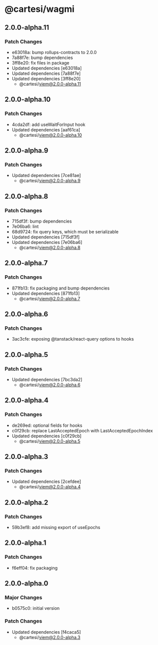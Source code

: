 # @cartesi/wagmi

## 2.0.0-alpha.11

### Patch Changes

- e63018a: bump rollups-contracts to 2.0.0
- 7a88f7e: bump dependencies
- 3ff8e20: fix files in package
- Updated dependencies [e63018a]
- Updated dependencies [7a88f7e]
- Updated dependencies [3ff8e20]
    - @cartesi/viem@2.0.0-alpha.11

## 2.0.0-alpha.10

### Patch Changes

- 4cda2df: add useWaitForInput hook
- Updated dependencies [aaf61ca]
    - @cartesi/viem@2.0.0-alpha.10

## 2.0.0-alpha.9

### Patch Changes

- Updated dependencies [7ce81ae]
    - @cartesi/viem@2.0.0-alpha.9

## 2.0.0-alpha.8

### Patch Changes

- 715df3f: bump dependencies
- 7e06ba6: lint
- 68d9724: fix query keys, which must be serializable
- Updated dependencies [715df3f]
- Updated dependencies [7e06ba6]
    - @cartesi/viem@2.0.0-alpha.8

## 2.0.0-alpha.7

### Patch Changes

- 871fb13: fix packaging and bump dependencies
- Updated dependencies [871fb13]
    - @cartesi/viem@2.0.0-alpha.7

## 2.0.0-alpha.6

### Patch Changes

- 3ac3cfe: exposing @tanstack/react-query options to hooks

## 2.0.0-alpha.5

### Patch Changes

- Updated dependencies [7bc3da2]
    - @cartesi/viem@2.0.0-alpha.6

## 2.0.0-alpha.4

### Patch Changes

- de269ed: optional fields for hooks
- c0f29cb: replace LastAcceptedEpoch with LastAcceptedEpochIndex
- Updated dependencies [c0f29cb]
    - @cartesi/viem@2.0.0-alpha.5

## 2.0.0-alpha.3

### Patch Changes

- Updated dependencies [2cefdee]
    - @cartesi/viem@2.0.0-alpha.4

## 2.0.0-alpha.2

### Patch Changes

- 59b3ef8: add missing export of useEpochs

## 2.0.0-alpha.1

### Patch Changes

- f6eff04: fix packaging

## 2.0.0-alpha.0

### Major Changes

- b0575c0: initial version

### Patch Changes

- Updated dependencies [f4caca5]
    - @cartesi/viem@2.0.0-alpha.3
